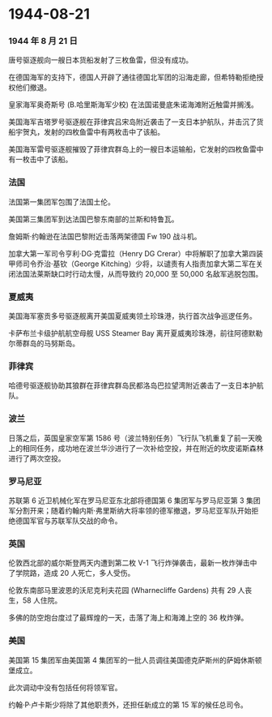 # 1944-08-21

### 1944 年 8 月 21 日

唐号驱逐舰向一艘日本货船发射了三枚鱼雷，但没有成功。

在德国海军的支持下，德国人开辟了通往德国北军团的沿海走廊，但希特勒拒绝授权他们撤退。

皇家海军奥奇斯号 (B.哈里斯海军少校) 在法国诺曼底朱诺海滩附近触雷并搁浅。

美国海军吉塔罗号驱逐舰在菲律宾吕宋岛附近袭击了一支日本护航队，并击沉了货船宇贺丸，发射的四枚鱼雷中有两枚击中了该船。

美国海军雷号驱逐舰摧毁了菲律宾群岛上的一艘日本运输船，它发射的四枚鱼雷中有一枚击中了该船。

### 法国

法国第一集团军包围了法国土伦。

美国第三集团军到达法国巴黎东南部的兰斯和特鲁瓦。

詹姆斯·约翰逊在法国巴黎附近击落两架德国 Fw 190 战斗机。

加拿大第一军司令亨利·DG·克雷拉（Henry DG
Crerar）中将解职了加拿大第四装甲师司令乔治·基钦（George
Kitching）少将，以谴责有人指责加拿大第二军在关闭法国法莱斯缺口时行动太慢，从而导致约
20,000 至 50,000 名敌军逃脱包围。

### 夏威夷

美国海军塞贡多号驱逐舰离开美国夏威夷领土珍珠港，执行首次战争巡逻任务。

卡萨布兰卡级护航航空母舰 USS Steamer Bay
离开夏威夷珍珠港，前往阿德默勒尔蒂群岛的马努斯岛。

### 菲律宾

哈德号驱逐舰协助其狼群在菲律宾群岛民都洛岛巴拉望湾附近袭击了一支日本护航队。

### 波兰

日落之后，英国皇家空军第 1586
号（波兰特别任务）飞行队飞机重复了前一天晚上的相同任务，成功地在波兰华沙进行了一次补给空投，并在附近的坎皮诺斯森林进行了两次空投。

### 罗马尼亚

苏联第 6 近卫机械化军在罗马尼亚东北部将德国第 6 集团军与罗马尼亚第 3
集团军分割开来；随着约翰内斯·弗里斯纳大将率领的德军撤退，罗马尼亚军队开始拒绝德国军官与苏联军队交战的命令。

### 英国

伦敦西北部的威尔斯登两天内遭到第二枚 V-1
飞行炸弹袭击，最新一枚炸弹击中了学院路，造成 20 人死亡，多人受伤。

伦敦东南部马里波恩的沃尼克利夫花园 (Wharnecliffe Gardens) 共有 29
人丧生，58 人住院。

多佛的防空炮台度过了最辉煌的一天，击落了海上和海滩上空的 36 枚炸弹。

### 美国

美国第 15 集团军由美国第 4
集团军的一批人员调往美国德克萨斯州的萨姆休斯顿堡成立。

此次调动中没有包括任何将领军官。

约翰·P·卢卡斯少将除了其他职责外，还担任新成立的第 15 军的候任总司令。